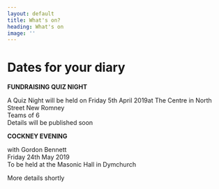 ```yaml
---
layout: default
title: What's on?
heading: What's on
image: ''
---
```

# Dates for your diary

**FUNDRAISING QUIZ NIGHT**

A Quiz Night will be held on Friday 5th April 2019at The Centre in North Street New Romney\
Teams of 6\
Details will be published soon

**COCKNEY EVENING**

with Gordon Bennett\
Friday 24th May 2019\
To be held at the Masonic Hall in Dymchurch

More details shortly

